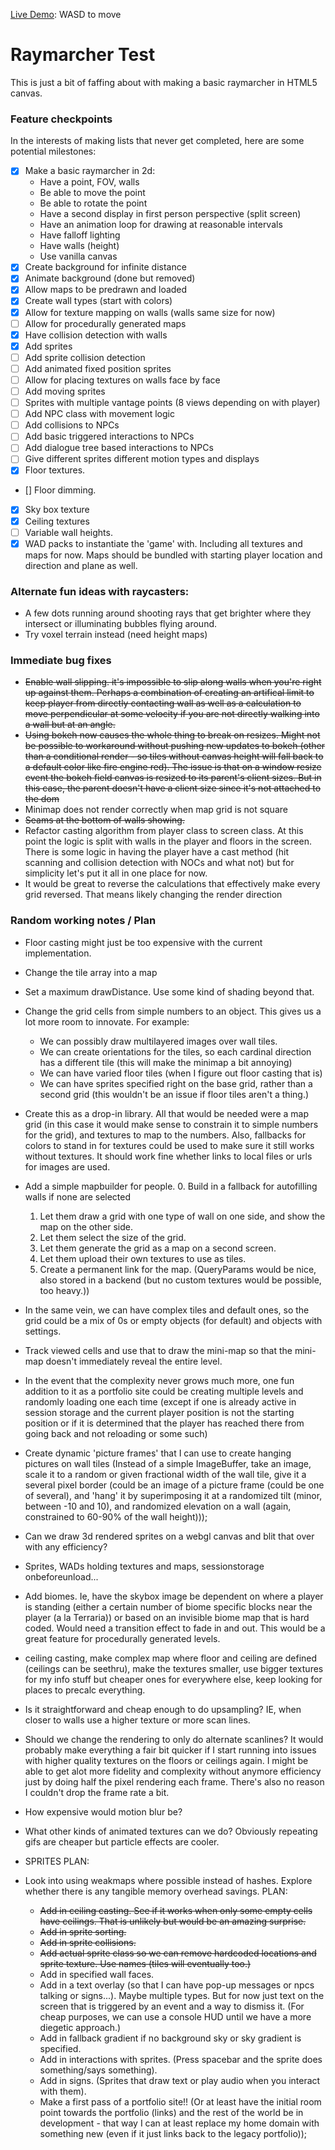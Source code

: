 [Live Demo](https://bthegit.github.io/raymarcher/): WASD to move

# Raymarcher Test

This is just a bit of faffing about with making a basic raymarcher in HTML5 canvas. 

### Feature checkpoints

In the interests of making lists that never get completed, here are some potential milestones:

- [x] Make a basic raymarcher in 2d:
  - Have a point, FOV, walls
  - Be able to move the point
  - Be able to rotate the point
  - Have a second display in first person perspective (split screen)
  - Have an animation loop for drawing at reasonable intervals
  - Have falloff lighting
  - Have walls (height)
  - Use vanilla canvas
- [x] Create background for infinite distance
- [x] Animate background (done but removed)
- [x] Allow maps to be predrawn and loaded
- [x] Create wall types (start with colors)
- [x] Allow for texture mapping on walls (walls same size for now)
- [ ] Allow for procedurally generated maps
- [x] Have collision detection with walls
- [x] Add sprites
- [ ] Add sprite collision detection
- [ ] Add animated fixed position sprites
- [ ] Allow for placing textures on walls face by face
- [ ] Add moving sprites
- [ ] Sprites with multiple vantage points (8 views depending on with player)
- [ ] Add NPC class with movement logic
- [ ] Add collisions to NPCs
- [ ] Add basic triggered interactions to NPCs
- [ ] Add dialogue tree based interactions to NPCs
- [ ] Give different sprites different motion types and displays
- [x] Floor textures.
- [\] Floor dimming.
- [x] Sky box texture 
- [x] Ceiling textures
- [ ] Variable wall heights.
- [x] WAD packs to instantiate the 'game' with. Including all textures and maps for now. Maps should be bundled with starting player location and direction and plane as well.

### Alternate fun ideas with raycasters:

- A few dots running around shooting rays that get brighter where they intersect or illuminating bubbles flying around.
- Try voxel terrain instead (need height maps)

### Immediate bug fixes
- ~~Enable wall slipping. it's impossible to slip along walls when you're right up against them. Perhaps a combination of creating an artifical limit to keep player from directly contacting wall as well as a calculation to move perpendicular at some velocity if you are not directly walking into a wall but at an angle.~~
- ~~Using bokeh now causes the whole thing to break on resizes. Might not be possible to workaround without pushing new updates to bokeh (other than a conditional render - so tiles without canvas height will fall back to a default color like fire engine red). The issue is that on a window resize event the bokeh field canvas is resized to its parent's client sizes. But in this case, the parent doesn't have a client size since it's not attached to the dom~~
- Minimap does not render correctly when map grid is not square
- ~~Seams at the bottom of walls showing.~~
- Refactor casting algorithm from player class to screen class. At this point the logic is split with walls in the player and floors in the screen. There is some logic in having the player have a cast method (hit scanning and collision detection with NOCs and what not) but for simplicity let's put it all in one place for now.
- It would be great to reverse the calculations that effectively make every grid reversed. That means likely changing the render direction

### Random working notes / Plan

- Floor casting might just be too expensive with the current implementation.
- Change the tile array into a map
- Set a maximum drawDistance. Use some kind of shading beyond that.
- Change the grid cells from simple numbers to an object. This gives us a lot more room to innovate. For example:
  - We can possibly draw multilayered images over wall tiles.
  - We can create orientations for the tiles, so each cardinal direction has a different tile (this will make the minimap a bit annoying)
  - We can have varied floor tiles (when I figure out floor casting that is)
  - We can have sprites specified right on the base grid, rather than a second grid (this wouldn't be an issue if floor tiles aren't a thing.)
- Create this as a drop-in library. All that would be needed were a map grid (in this case it would make sense to constrain it to simple numbers for the grid), and textures to map to the numbers. Also, fallbacks for colors to stand in for textures could be used to make sure it still works without textures. It should work fine whether links to local files or urls for images are used.
- Add a simple mapbuilder for people.
  0. Build in a fallback for autofilling walls if none are selected
  1. Let them draw a grid with one type of wall on one side, and show the map on the other side.
  2. Let them select the size of the grid.
  3. Let them generate the grid as a map on a second screen.
  4. Let them upload their own textures to use as tiles.
  5. Create a permanent link for the map. (QueryParams would be nice, also stored in a backend (but no custom textures would be possible, too heavy.))
- In the same vein, we can have complex tiles and default ones, so the grid could be a mix of 0s or empty objects (for default) and objects with settings.
- Track viewed cells and use that to draw the mini-map so that the mini-map doesn't immediately reveal the entire level.
- In the event that the complexity never grows much more, one fun addition to it as a portfolio site could be creating multiple levels and randomly loading one each time (except if one is already active in session storage and the current player position is not the starting position or if it is determined that the player has reached there from going back and not reloading or some such)
- Create dynamic 'picture frames' that I can use to create hanging pictures on wall tiles (Instead of a simple ImageBuffer, take an image, scale it to a random or given fractional width of the wall tile, give it a several pixel border (could be an image of a picture frame (could be one of several), and 'hang' it by superimposing it at a randomized tilt (minor, between -10 and 10), and randomized elevation on a wall (again, constrained to 60-90% of the wall height)));
- Can we draw 3d rendered sprites on a webgl canvas and blit that over with any efficiency?
- Sprites, WADs holding textures and maps, sessionstorage onbeforeunload...
- Add biomes. Ie, have the skybox image be dependent on where a player is standing (either a certain number of biome specific blocks near the player (a la Terraria)) or based on an invisible biome map that is hard coded. Would need a transition effect to fade in and out. This would be a great feature for procedurally generated levels.

- ceiling casting, make complex map where floor and ceiling are defined (ceilings can be seethru), make the textures smaller, use bigger textures for my info stuff but cheaper ones for everywhere else, keep looking for places to precalc everything.
- Is it straightforward and cheap enough to do upsampling? IE, when closer to walls use a higher texture or more scan lines.
- Should we change the rendering to only do alternate scanlines? It would probably make everything a fair bit quicker if I start running into issues with higher quality textures on the floors or ceilings again. I might be able to get alot more fidelity and complexity without anymore efficiency just by doing half the pixel rendering each frame. There's also no reason I couldn't drop the frame rate a bit.
- How expensive would motion blur be?
- What other kinds of animated textures can we do? Obviously repeating gifs are cheaper but particle effects are cooler.
- SPRITES PLAN:
- Look into using weakmaps where possible instead of hashes. Explore whether there is any tangible memory overhead savings.
PLAN:
    - ~~Add in ceiling casting. See if it works when only some empty cells have ceilings. That is unlikely but would be an amazing surprise.~~
    - ~~Add in sprite sorting.~~
    - ~~Add in sprite collisions.~~
    - ~~Add actual sprite class so we can remove hardcoded locations and sprite texture. Use names (tiles will eventually too.)~~
    - Add in specified wall faces.
    <!-- - Add in draw distance (so that I can render varying height walls behind other walls) -->
    <!-- - Render all walls in draw distance, back to front (painter's algorithm); -->
    <!-- - Add back in ascend/descend controls. -->
    - Add in a text overlay (so that I can have pop-up messages or npcs talking or signs...). Maybe multiple types. But for now just text on the screen that is triggered by an event and a way to dismiss it. (For cheap purposes, we can use a console HUD until we have a more diegetic approach.)
    - Add in fallback gradient if no background sky or sky gradient is specified.
    - Add in interactions with sprites. (Press spacebar and the sprite does something/says something).
    - Add in signs. (Sprites that draw text or play audio when you interact with them).
    - Make a first pass of a portfolio site!! (Or at least have the initial room point towards the portfolio (links) and the rest of the world be in development - that way I can at least replace my home domain with something new (even if it just links back to the legacy portfolio));